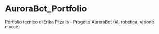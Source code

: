 # AuroraBot_Portfolio
Portfolio tecnico di Erika Pitzalis – Progetto AuroraBot (AI, robotica, visione e voce)

